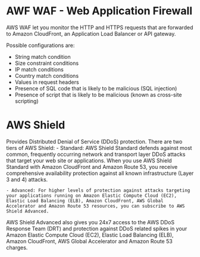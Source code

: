 # AWF WAF - Web Application Firewall

AWS WAF let you monitor the HTTP and HTTPS requests that are forwarded to Amazon CloudFront, an Application Load Balancer or API gateway.

Possible configurations are:
- String match condition
- Size constraint conditions
- IP match conditions
- Country match conditions
- Values in request headers
- Presence of SQL code that is likely to be malicious (SQL injection)
- Presence of script that is likely to be malicious (known as cross-site scripting)


# AWS Shield

Provides Distributed Denial of Service (DDoS) protection.
There are two tiers of AWS Shield: 
    - Standard: AWS Shield Standard defends against most common, frequently occurring network and transport layer DDoS attacks that target your web site or applications. When you use AWS Shield Standard with Amazon CloudFront and Amazon Route 53, you receive comprehensive availability protection against all known infrastructure (Layer 3 and 4) attacks.

    - Advanced: For higher levels of protection against attacks targeting your applications running on Amazon Elastic Compute Cloud (EC2), Elastic Load Balancing (ELB), Amazon CloudFront, AWS Global Accelerator and Amazon Route 53 resources, you can subscribe to AWS Shield Advanced.

AWS Shield Advanced also gives you 24x7 access to the AWS DDoS Response Team (DRT) and protection against DDoS related spikes in your Amazon Elastic Compute Cloud (EC2), Elastic Load Balancing (ELB), Amazon CloudFront, AWS Global Accelerator and Amazon Route 53 charges.

